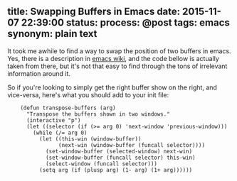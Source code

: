 title: Swapping Buffers in Emacs
date: 2015-11-07 22:39:00
status: 
process: @post
tags: emacs
synonym: plain text
---

It took me awhile to find a way to swap the position of two buffers in emacs. Yes, there is a description in [emacs wiki](<http://www.emacswiki.org/emacs/SwitchingBuffers>), and the code bellow is actually taken from there, but it's not that easy to find through the tons of irrelevant information around it.

So if you're looking to simply get the right buffer show on the right, and vice-versa, here's what you should add to your init file:

```elisp
    (defun transpose-buffers (arg)
      "Transpose the buffers shown in two windows."
      (interactive "p")
      (let ((selector (if (>= arg 0) 'next-window 'previous-window)))
        (while (/= arg 0)
          (let ((this-win (window-buffer))
                (next-win (window-buffer (funcall selector))))
            (set-window-buffer (selected-window) next-win)
            (set-window-buffer (funcall selector) this-win)
            (select-window (funcall selector)))
          (setq arg (if (plusp arg) (1- arg) (1+ arg))))))
```

